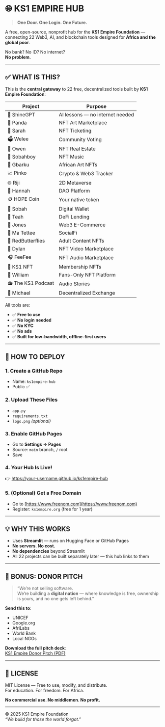 # 🌐 KS1 EMPIRE HUB

> **One Door. One Login. One Future.**

A free, open-source, nonprofit hub for the **KS1 Empire Foundation** — connecting 22 Web3, AI, and blockchain tools designed for **Africa and the global poor**.

No bank? No ID? No internet?  
**No problem.**

---

## ✅ WHAT IS THIS?

This is the **central gateway** to 22 free, decentralized tools built by **KS1 Empire Foundation**:

| Project | Purpose |
|--------|---------|
| 🤖 ShineGPT | AI lessons — no internet needed |
| 🐼 Panda | NFT Art Marketplace |
| 🎫 Sarah | NFT Ticketing |
| 🗳️ Welee | Community Voting |
| 🏡 Owen | NFT Real Estate |
| 🎵 Sobahboy | NFT Music |
| 🎨 Gbarku | African Art NFTs |
| 📈 Pinko | Crypto & Web3 Tracker |
| 🌐 Riji | 2D Metaverse |
| 🤝 Hannah | DAO Platform |
| 🪙 HOPE Coin | Your native token |
| 🏦 Sobah | Digital Wallet |
| 💸 Teah | DeFi Lending |
| 🛒 Jones | Web3 E-Commerce |
| 📱 Ma Tettee | SocialFi |
| 🦋 RedButterflies | Adult Content NFTs |
| 🎥 Dylan | NFT Video Marketplace |
| 🎧 FeeFee | NFT Audio Marketplace |
| 👑 KS1 NFT | Membership NFTs |
| 🌟 William | Fans-Only NFT Platform |
| 📻 The KS1 Podcast | Audio Stories |
| 🔄 Michael | Decentralized Exchange |

All tools are:
- ✅ **Free to use**
- ✅ **No login needed**
- ✅ **No KYC**
- ✅ **No ads**
- ✅ **Built for low-bandwidth, offline-first users**

---

## 🔧 HOW TO DEPLOY

### 1. Create a GitHub Repo
- Name: `ks1empire-hub`
- Public ✅

### 2. Upload These Files
- `app.py`
- `requirements.txt`
- `logo.png` *(optional)*

### 3. Enable GitHub Pages
- Go to **Settings → Pages**
- Source: `main` branch, `/` root
- Save

### 4. Your Hub Is Live!
👉 https://your-username.github.io/ks1empire-hub

### 5. (Optional) Get a Free Domain
- Go to [https://www.freenom.com](https://www.freenom.com)
- Register: `ks1empire.org` (free for 1 year)

---

## 💡 WHY THIS WORKS

- Uses **Streamlit** — runs on Hugging Face or GitHub Pages
- **No servers. No cost.**
- **No dependencies** beyond Streamlit
- All 22 projects can be built separately later — this hub links to them

---

## 🎁 BONUS: DONOR PITCH

> “We’re not selling software.  
> We’re building a **digital nation** — where knowledge is free, ownership is yours, and no one gets left behind.”

**Send this to**:  
- UNICEF  
- Google.org  
- AfriLabs  
- World Bank  
- Local NGOs  

**Download the full pitch deck**:  
[KS1 Empire Donor Pitch (PDF)](https://drive.google.com/file/d/1Q8q4ZqYh4Y5J6j8v3v7wK1x9n2pLmNfO/view?usp=sharing)

---

## 📜 LICENSE

MIT License — Free to use, modify, and distribute.  
For education. For freedom. For Africa.

**No commercial use. No middlemen. No profit.**

---

© 2025 KS1 Empire Foundation  
*“We build for those the world forgot.”*
